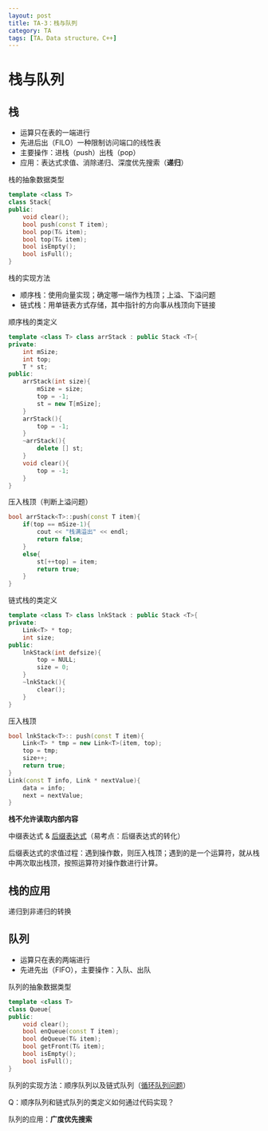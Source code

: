 ```yaml
---
layout: post
title: TA-3：栈与队列
category: TA
tags: [TA，Data structure，C++]
---
```


# 栈与队列

## 栈

- 运算只在表的一端进行
- 先进后出（FILO）一种限制访问端口的线性表
- 主要操作：进栈（push）出栈（pop）
- 应用：表达式求值、消除递归、深度优先搜索（**递归**）

栈的抽象数据类型

```c++
template <class T>
class Stack{
public:
	void clear();
	bool push(const T item);
	bool pop(T& item);
	bool top(T& item);
	bool isEmpty();
	bool isFull();
}
```

栈的实现方法

- 顺序栈：使用向量实现；确定哪一端作为栈顶；上溢、下溢问题
- 链式栈：用单链表方式存储，其中指针的方向事从栈顶向下链接

顺序栈的类定义

```c++
template <class T> class arrStack : public Stack <T>{
private:
	int mSize;
	int top;
	T * st;
public:
	arrStack(int size){
		mSize = size; 
		top = -1;
		st = new T[mSize];
	}
	arrStack(){
		top = -1;
	}
	~arrStack(){
		delete [] st;
	}
	void clear(){
		top = -1;
	}
}
```

压入栈顶（判断上溢问题）

```c++
bool arrStack<T>::push(const T item){
	if(top == mSize-1){
		cout << "栈满溢出" << endl;
		return false;
	}
	else{
		st[++top] = item;
		return true;
	}
}
```

链式栈的类定义

```c++
template <class T> class lnkStack : public Stack <T>{
private:
	Link<T> * top;
	int size;
public:
	lnkStack(int defsize){
		top = NULL;
		size = 0;
	}
	~lnkStack(){
		clear();
	}
}
```

压入栈顶

```c++
bool lnkStack<T>:: push(const T item){
	Link<T> * tmp = new Link<T>(item, top);
	top = tmp;
	size++;
	return true;
}
Link(const T info, Link * nextValue){
	data = info;
	next = nextValue;
}
```

**栈不允许读取内部内容**

中缀表达式 & [后缀表达式](https://leetcode-cn.com/problems/evaluate-reverse-polish-notation/)（易考点：后缀表达式的转化）

后缀表达式的求值过程：遇到操作数，则压入栈顶；遇到的是一个运算符，就从栈中两次取出栈顶，按照运算符对操作数进行计算。

## 栈的应用

递归到非递归的转换

## 队列

- 运算只在表的两端进行
- 先进先出（FIFO），主要操作：入队、出队

队列的抽象数据类型

```c++
template <class T>
class Queue{
public:
	void clear();
	bool enQueue(const T item);
	bool deQueue(T& item);
	bool getFront(T& item);
	bool isEmpty();
	bool isFull();
}
```

队列的实现方法：顺序队列以及链式队列（[循环队列问题](https://leetcode-cn.com/problems/design-circular-queue/)）

Q：顺序队列和链式队列的类定义如何通过代码实现？

队列的应用：**广度优先搜索**

